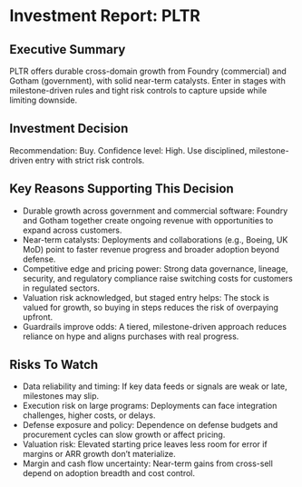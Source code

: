 # Investment Report: PLTR
## Executive Summary
PLTR offers durable cross-domain growth from Foundry (commercial) and Gotham (government), with solid near-term catalysts. Enter in stages with milestone-driven rules and tight risk controls to capture upside while limiting downside.

## Investment Decision
Recommendation: Buy. Confidence level: High. Use disciplined, milestone-driven entry with strict risk controls.

## Key Reasons Supporting This Decision
- Durable growth across government and commercial software: Foundry and Gotham together create ongoing revenue with opportunities to expand across customers.
- Near-term catalysts: Deployments and collaborations (e.g., Boeing, UK MoD) point to faster revenue progress and broader adoption beyond defense.
- Competitive edge and pricing power: Strong data governance, lineage, security, and regulatory compliance raise switching costs for customers in regulated sectors.
- Valuation risk acknowledged, but staged entry helps: The stock is valued for growth, so buying in steps reduces the risk of overpaying upfront.
- Guardrails improve odds: A tiered, milestone-driven approach reduces reliance on hype and aligns purchases with real progress.

## Risks To Watch
- Data reliability and timing: If key data feeds or signals are weak or late, milestones may slip.
- Execution risk on large programs: Deployments can face integration challenges, higher costs, or delays.
- Defense exposure and policy: Dependence on defense budgets and procurement cycles can slow growth or affect pricing.
- Valuation risk: Elevated starting price leaves less room for error if margins or ARR growth don’t materialize.
- Margin and cash flow uncertainty: Near-term gains from cross-sell depend on adoption breadth and cost control.